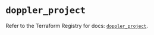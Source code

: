 # `doppler_project`

Refer to the Terraform Registry for docs: [`doppler_project`](https://registry.terraform.io/providers/dopplerhq/doppler/1.21.0/docs/resources/project).
